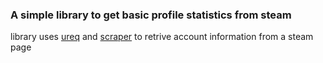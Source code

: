 ### A simple library to get basic profile statistics from steam
library uses [ureq](https://crates.io/crates/ureq) and [scraper](https://crates.io/crates/scraper) to retrive account information from a steam page

